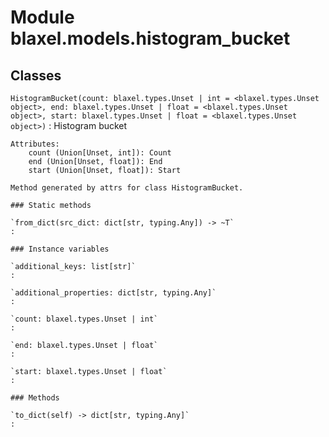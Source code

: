 Module blaxel.models.histogram_bucket
=====================================

Classes
-------

`HistogramBucket(count: blaxel.types.Unset | int = <blaxel.types.Unset object>, end: blaxel.types.Unset | float = <blaxel.types.Unset object>, start: blaxel.types.Unset | float = <blaxel.types.Unset object>)`
:   Histogram bucket
    
    Attributes:
        count (Union[Unset, int]): Count
        end (Union[Unset, float]): End
        start (Union[Unset, float]): Start
    
    Method generated by attrs for class HistogramBucket.

    ### Static methods

    `from_dict(src_dict: dict[str, typing.Any]) ‑> ~T`
    :

    ### Instance variables

    `additional_keys: list[str]`
    :

    `additional_properties: dict[str, typing.Any]`
    :

    `count: blaxel.types.Unset | int`
    :

    `end: blaxel.types.Unset | float`
    :

    `start: blaxel.types.Unset | float`
    :

    ### Methods

    `to_dict(self) ‑> dict[str, typing.Any]`
    :